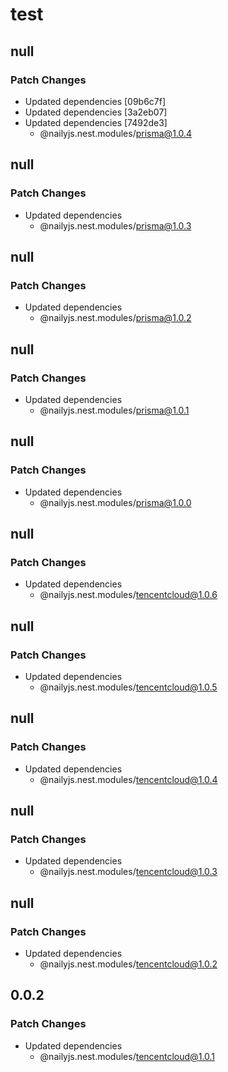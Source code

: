 # test

## null

### Patch Changes

- Updated dependencies [09b6c7f]
- Updated dependencies [3a2eb07]
- Updated dependencies [7492de3]
  - @nailyjs.nest.modules/prisma@1.0.4

## null

### Patch Changes

- Updated dependencies
  - @nailyjs.nest.modules/prisma@1.0.3

## null

### Patch Changes

- Updated dependencies
  - @nailyjs.nest.modules/prisma@1.0.2

## null

### Patch Changes

- Updated dependencies
  - @nailyjs.nest.modules/prisma@1.0.1

## null

### Patch Changes

- Updated dependencies
  - @nailyjs.nest.modules/prisma@1.0.0

## null

### Patch Changes

- Updated dependencies
  - @nailyjs.nest.modules/tencentcloud@1.0.6

## null

### Patch Changes

- Updated dependencies
  - @nailyjs.nest.modules/tencentcloud@1.0.5

## null

### Patch Changes

- Updated dependencies
  - @nailyjs.nest.modules/tencentcloud@1.0.4

## null

### Patch Changes

- Updated dependencies
  - @nailyjs.nest.modules/tencentcloud@1.0.3

## null

### Patch Changes

- Updated dependencies
  - @nailyjs.nest.modules/tencentcloud@1.0.2

## 0.0.2

### Patch Changes

- Updated dependencies
  - @nailyjs.nest.modules/tencentcloud@1.0.1
